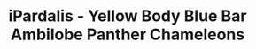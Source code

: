 ---
title: "iPardalis - Yellow Body Blue Bar Ambilobe Panther Chameleons"
header_title: "iPardalis - YBBB Ambilobe Chameleons"
description: "We are panther chameleon breeders located in Poolesville, Maryland, who specialize in yellow-bodied and red-bodied Ambilobe panther chameleons. Our goal is to ethically raise the healthiest and most colorful panther chameleons on the planet. We also breed Northern Mexican Pine Snakes, and other exotic reptiles."
keywords: ["Ambilobe Panther Chameleon", "Yellow Body Blue Bar Ambilobe", "iPardalis",  "Good pet reptile",
      "Beginning species of chameleon", "Ethical herpetoculture", "Individually-raised",
      "Chameleon Breeders", "Panther Chameleon Breeders", "Panther Chameleon breeder", "Panther Chameleon Breeder in Maryland"]
draft: false
banner: img/ambilobe/papafee/papafee3
---